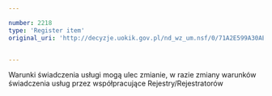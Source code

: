 ```yaml
---

number: 2218
type: 'Register item'
original_uri: 'http://decyzje.uokik.gov.pl/nd_wz_um.nsf/0/71A2E599A30AE385C1257845004DECB1?OpenDocument'


---
```


Warunki świadczenia usługi mogą ulec zmianie, w razie zmiany warunków świadczenia usług przez współpracujące Rejestry/Rejestratorów
